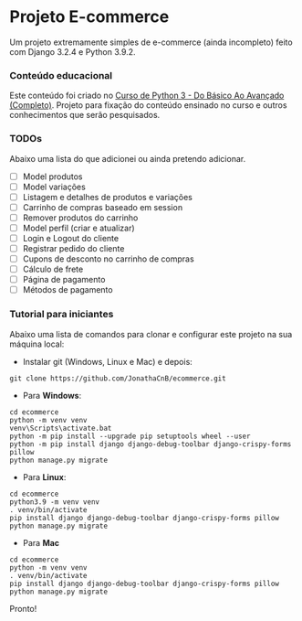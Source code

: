 # Projeto E-commerce 
Um projeto extremamente simples de e-commerce (ainda incompleto) feito com 
Django 3.2.4 e Python 3.9.2.

### Conteúdo educacional
Este conteúdo foi criado no [Curso de Python 3 - Do Básico Ao Avançado (Completo)](https://www.udemy.com/course/python-3-do-zero-ao-avancado/).
Projeto para fixação do conteúdo ensinado no curso e outros conhecimentos que serão pesquisados.

### TODOs
Abaixo uma lista do que adicionei ou ainda pretendo adicionar.

- [ ] Model produtos
- [ ] Model variações
- [ ] Listagem e detalhes de produtos e variações
- [ ] Carrinho de compras baseado em session
- [ ] Remover produtos do carrinho
- [ ] Model perfil (criar e atualizar)
- [ ] Login e Logout do cliente
- [ ] Registrar pedido do cliente
- [ ] Cupons de desconto no carrinho de compras
- [ ] Cálculo de frete
- [ ] Página de pagamento
- [ ] Métodos de pagamento

### Tutorial para iniciantes
Abaixo uma lista de comandos para clonar e configurar este projeto na sua 
máquina local:

- Instalar git (Windows, Linux e Mac) e depois:

```
git clone https://github.com/JonathaCnB/ecommerce.git
```

- Para **Windows**:

```
cd ecommerce
python -m venv venv
venv\Scripts\activate.bat
python -m pip install --upgrade pip setuptools wheel --user
python -m pip install django django-debug-toolbar django-crispy-forms pillow
python manage.py migrate
```

- Para **Linux**:

```
cd ecommerce
python3.9 -m venv venv
. venv/bin/activate
pip install django django-debug-toolbar django-crispy-forms pillow
python manage.py migrate
```

- Para **Mac**

```
cd ecommerce
python -m venv venv
. venv/bin/activate
pip install django django-debug-toolbar django-crispy-forms pillow
python manage.py migrate
```

Pronto!
